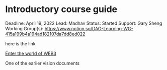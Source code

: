 # Introductory course guide

Deadline: April 19, 2022
Lead: Madhav
Status: Started
Support: Gary Sheng
Working Group(s): https://www.notion.so/DAO-Learning-WG-415a199b4a194ad182107da7dd8ed022

here is the link 

[Enter the world of WEB3](https://regen.today/)

One of the earlier vision documents